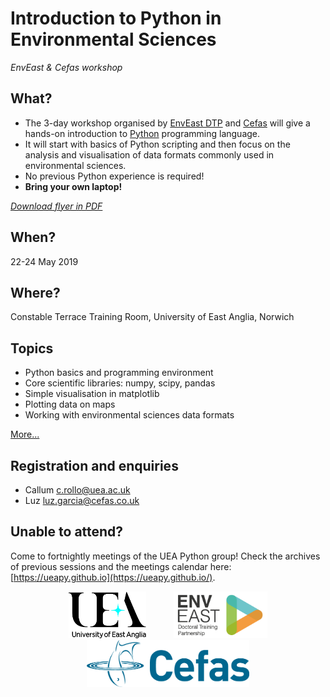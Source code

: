 # Introduction to Python in Environmental Sciences
*EnvEast & Cefas workshop*


## What?
* The 3-day workshop organised by [EnvEast DTP](http://www.enveast.ac.uk/) and [Cefas](http://www.cefas.co.uk/) will give a hands-on introduction to [Python](http://www.python.org/) programming language.
* It will start with basics of Python scripting and then focus on the analysis and visualisation of data formats commonly used in environmental sciences.
* No previous Python experience is required!
* **Bring your own laptop!**

*[Download flyer in PDF](flyer/flyer.pdf)*

## When?
22-24 May 2019

## Where?
Constable Terrace Training Room, University of East Anglia, Norwich

## Topics
* Python basics and programming environment
* Core scientific libraries: numpy, scipy, pandas
* Simple visualisation in matplotlib
* Plotting data on maps
* Working with environmental sciences data formats

[More...](programme.md)

## Registration and enquiries
* Callum [c.rollo@uea.ac.uk](mailto:c.rollo@uea.ac.uk)
* Luz [luz.garcia@cefas.co.uk](mailto:luz.garcia@cefas.co.uk)

## Unable to attend?
Come to fortnightly meetings of the UEA Python group! Check the archives of previous sessions and the meetings calendar here: [https://ueapy.github.io](https://ueapy.github.io/).

<center>
<a href="http://www.uea.ac.uk"><img src="flyer/uealogo.png" title="University of East Anglia" style="height:75px;" hspace="20"></a>
<a href="http://www.enveast.ac.uk"><img src="flyer/enveast_logo.png" title="EnvEast DTP" style="height:75px;" hspace="20"></a>
<a href="http://www.cefas.co.uk"><img src="flyer/cefas_logo.png" title="Cefas" style="height:75px;" hspace="20"></a>
</center>
